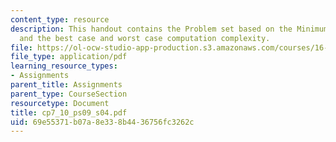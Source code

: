 ```yaml
---
content_type: resource
description: This handout contains the Problem set based on the Minimum Spanning Tree
  and the best case and worst case computation complexity.
file: https://ol-ocw-studio-app-production.s3.amazonaws.com/courses/16-01-unified-engineering-i-ii-iii-iv-fall-2005-spring-2006/69e55371b07a8e338b4436756fc3262c_cp7_10_ps09_s04.pdf
file_type: application/pdf
learning_resource_types:
- Assignments
parent_title: Assignments
parent_type: CourseSection
resourcetype: Document
title: cp7_10_ps09_s04.pdf
uid: 69e55371-b07a-8e33-8b44-36756fc3262c
---
```

